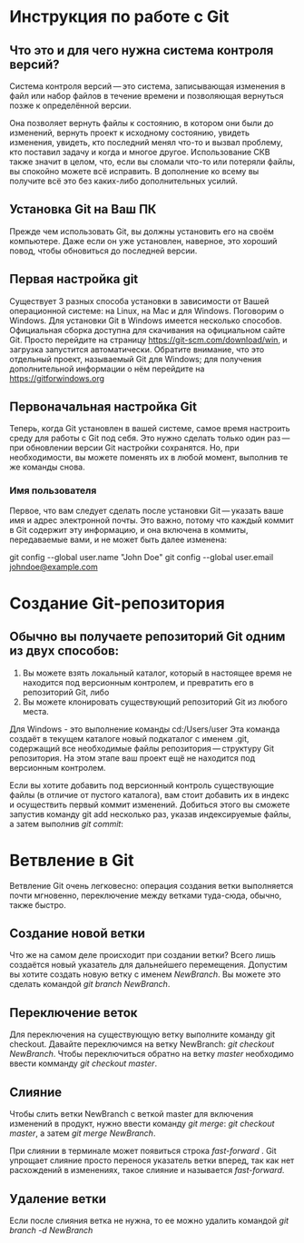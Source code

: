 # **Инструкция по работе с Git**
## Что это и для чего нужна система контроля версий?
Система контроля версий — это система, записывающая изменения в файл или набор файлов в течение времени и позволяющая вернуться позже к определённой версии. 

Она позволяет вернуть файлы к состоянию, в котором они были до изменений, вернуть проект к исходному состоянию, увидеть изменения, увидеть, кто последний менял что-то и вызвал проблему, кто поставил задачу и когда и многое другое. Использование СКВ также значит в целом, что, если вы сломали что-то или потеряли файлы, вы спокойно можете всё исправить. В дополнение ко всему вы получите всё это без каких-либо дополнительных усилий.
## Установка Git на Ваш ПК
Прежде чем использовать Git, вы должны установить его на своём компьютере. Даже если он уже установлен, наверное, это хороший повод, чтобы обновиться до последней версии.
## Первая настройка git
Cуществует 3 разных способа установки в зависимости от Вашей операционной системе: на Linux, на Mac и для Windows. Поговорим о Windows.
Для установки Git в Windows имеется несколько способов. Официальная сборка доступна для скачивания на официальном сайте Git. Просто перейдите на страницу <https://git-scm.com/download/win>, и загрузка запустится автоматически. Обратите внимание, что это отдельный проект, называемый Git для Windows; для получения дополнительной информации о нём перейдите на <https://gitforwindows.org>
## Первоначальная настройка Git
Теперь, когда Git установлен в вашей системе, самое время настроить среду для работы с Git под себя. Это нужно сделать только один раз — при обновлении версии Git настройки сохранятся. Но, при необходимости, вы можете поменять их в любой момент, выполнив те же команды снова.

### Имя пользователя
Первое, что вам следует сделать после установки Git — указать ваше имя и адрес электронной почты. Это важно, потому что каждый коммит в Git содержит эту информацию, и она включена в коммиты, передаваемые вами, и не может быть далее изменена:

git config --global user.name "John Doe"
git config --global user.email johndoe@example.com

# Создание Git-репозитория
## Обычно вы получаете репозиторий Git одним из двух способов:

1. Вы можете взять локальный каталог, который в настоящее время не находится под версионным контролем, и превратить его в репозиторий Git, либо
2. Вы можете клонировать существующий репозиторий Git из любого места.

Для Windows - это выполнение команды cd:/Users/user
Эта команда создаёт в текущем каталоге новый подкаталог с именем .git, содержащий все необходимые файлы репозитория — структуру Git репозитория. На этом этапе ваш проект ещё не находится под версионным контролем. 

Если вы хотите добавить под версионный контроль существующие файлы (в отличие от пустого каталога), вам стоит добавить их в индекс и осуществить первый коммит изменений. Добиться этого вы сможете запустив команду git add несколько раз, указав индексируемые файлы, а затем выполнив *git commit*:

# Ветвление в Git

 Ветвление Git очень легковесно: операция создания ветки выполняется почти мгновенно, переключение между ветками туда-сюда, обычно, также быстро.

 ## Создание новой ветки

 Что же на самом деле происходит при создании ветки? Всего лишь создаётся новый указатель для дальнейшего перемещения. Допустим вы хотите создать новую ветку с именем *NewBranch*. Вы можете это сделать командой *git branch NewBranch*.

 ## Переключение веток

 Для переключения на существующую ветку выполните команду git checkout. Давайте переключимся на ветку NewBranch: *git checkout NewBranch*. Чтобы переключиться обратно на ветку *master* необходимо ввести комманду *git checkout master*.

 ## Слияние
 Чтобы слить ветки NewBranch с веткой master для включения изменений в продукт, нужно ввести команду *git merge*:
 *git checkout master*, a затем *git merge NewBranch*. 

 При слиянии в терминале может появиться строка *fast-forward* . Git упрощает слияние просто перенося указатель ветки вперед, так как нет расхождений в изменениях, такое слияние и называется *fast-forward*.

 ## Удаление ветки
 Если после слияния ветка не нужна, то ее можно удалить командой *git branch -d NewBranch*
 